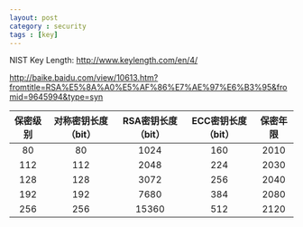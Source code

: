 ```yaml
---
layout: post
category : security
tags : [key]
---
```


NIST Key Length: http://www.keylength.com/en/4/

http://baike.baidu.com/view/10613.htm?fromtitle=RSA%E5%8A%A0%E5%AF%86%E7%AE%97%E6%B3%95&fromid=9645994&type=syn

| 保密级别 | 对称密钥长度（bit） | RSA密钥长度（bit） | ECC密钥长度（bit） | 保密年限 |
| :------: | :-----------------: | :----------------: | :----------------: | :------: |
| 80 | 80 | 1024 | 160 | 2010 |
| 112 | 112 | 2048 | 224 | 2030 |
| 128 | 128 | 3072 | 256 | 2040 |
| 192 | 192 | 7680 | 384 | 2080 |
| 256 | 256 | 15360 | 512 | 2120 |
